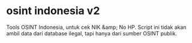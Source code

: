 # osint indonesia v2
Tools OSINT Indonesia, untuk cek NIK &amp;amp; No HP. Script ini tidak akan ambil data dari database ilegal, tapi hanya dari sumber OSINT publik. 
